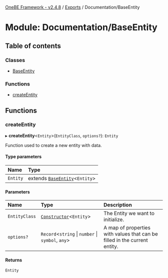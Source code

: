 [OneBE Framework - v2.4.8](../README.md) / [Exports](../modules.md) / Documentation/BaseEntity

# Module: Documentation/BaseEntity

## Table of contents

### Classes

- [BaseEntity](../classes/Documentation_BaseEntity.BaseEntity.md)

### Functions

- [createEntity](Documentation_BaseEntity.md#createentity)

## Functions

### createEntity

▸ **createEntity**<`Entity`\>(`EntityClass`, `options?`): `Entity`

Function used to create a new entity with data.

#### Type parameters

| Name | Type |
| :------ | :------ |
| `Entity` | extends [`BaseEntity`](../classes/Documentation_BaseEntity.BaseEntity.md)<`Entity`\> |

#### Parameters

| Name | Type | Description |
| :------ | :------ | :------ |
| `EntityClass` | [`Constructor`](Documentation_MetadataTypes.md#constructor)<`Entity`\> | The Entity we want to initialize. |
| `options?` | `Record`<`string` \| `number` \| `symbol`, `any`\> | A map of properties with values that can be filled in the current entity. |

#### Returns

`Entity`
